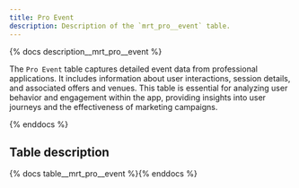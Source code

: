 ```yaml
---
title: Pro Event
description: Description of the `mrt_pro__event` table.
---
```


{% docs description__mrt_pro__event %}

The `Pro Event` table captures detailed event data from professional applications. It includes information about user interactions, session details, and associated offers and venues. This table is essential for analyzing user behavior and engagement within the app, providing insights into user journeys and the effectiveness of marketing campaigns.

{% enddocs %}

## Table description

{% docs table__mrt_pro__event %}{% enddocs %}
